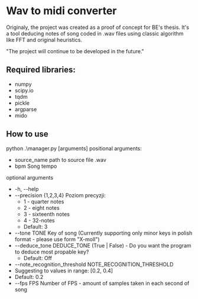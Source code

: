 # Wav to midi converter

Originaly, the project was created as a proof of concept for BE's thesis.
It's a tool deducing notes of song coded in .wav files using classic algorithm like FFT and original heuristics.

"The project will continue to be developed in the future."

## Required libraries:
* numpy
* scipy.io
* tqdm
* pickle
* argparse
* mido

## How to use

python .\\manager.py [arguments]
positional arguments:
* source_name path to source file .wav
* bpm Song tempo
  
optional arguments
* -h, --help
* --precision {1,2,3,4} Poziom precyzji:
  * 1 - quarter notes
  * 2 - eight notes
  * 3 - sixteenth notes
  * 4 - 32-notes
  * Default: 3
* --tone TONE Key of song (Currently supporting only minor keys in polish format - please use form "X-moll")
* --deduce_tone DEDUCE_TONE (True | False) - Do you want the program to deduce most propable key?
  * Default: Off
* --note_recognition_threshold NOTE_RECOGNITION_THRESHOLD
* Suggesting to values in range: [0.2, 0.4]
* Default: 0.2
* --fps FPS Number of FPS - amount of samples taken in each second of song
